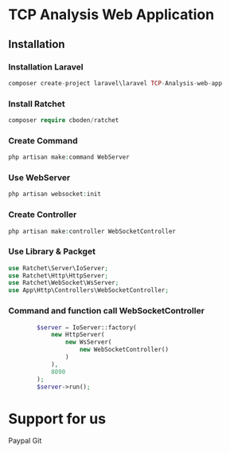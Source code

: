 # TCP Analysis Web Application

## Installation 
### Installation Laravel
```php
composer create-project laravel\laravel TCP-Analysis-web-app
```
### Install Ratchet
```php
composer require cboden/ratchet
```
### Create Command 
```php 
php artisan make:command WebServer
```
### Use WebServer
```php
php artisan websocket:init
```

### Create Controller
```php
php artisan make:controller WebSocketController
```
### Use Library & Packget
```php
use Ratchet\Server\IoServer;
use Ratchet\Http\HttpServer;
use Ratchet\WebSocket\WsServer;
use App\Http\Controllers\WebSocketController;

```

### Command and function call WebSocketController 
```php
        $server = IoServer::factory(
            new HttpServer(
                new WsServer(
                    new WebSocketController()
                )
            ),
            8090
        );
        $server->run();

```
# Support for us
Paypal 
Git 
